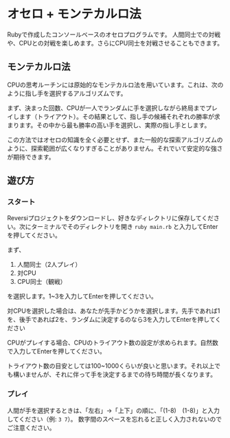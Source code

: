 # オセロ + モンテカルロ法

Rubyで作成したコンソールベースのオセロプログラムです。
人間同士での対戦や、CPUとの対戦を楽しめます。さらにCPU同士を対戦させることもできます。

## モンテカルロ法
CPUの思考ルーチンには原始的なモンテカルロ法を用いています。これは、次のように指し手を選択するアルゴリズムです。

まず、決まった回数、CPUが一人でランダムに手を選択しながら終局までプレイします（トライアウト）。その結果として、指し手の候補それぞれの勝率が求まります。その中から最も勝率の高い手を選択し、実際の指し手とします。

この方法ではオセロの知識を全く必要とせず、また一般的な探索アルゴリズムのように、探索範囲が広くなりすぎることがありません。それでいて安定的な強さが期待できます。

## 遊び方

### スタート
Reversiプロジェクトをダウンロードし、好きなディレクトリに保存してください。次にターミナルでそのディレクトリを開き `ruby main.rb` と入力してEnterを押してください。

まず、
1. 人間同士（2人プレイ）
2. 対CPU
3. CPU同士（観戦）

を選択します。1~3を入力してEnterを押してください。

対CPUを選択した場合は、あなたが先手かどうかを選択します。先手であれば1を、後手であれば2を、ランダムに決定するのなら3を入力してEnterを押してください

CPUがプレイする場合、CPUのトライアウト数の設定が求められます。自然数で入力してEnterを押してください。

トライアウト数の目安としては100~1000くらいが良いと思います。それ以上でも構いませんが、それに伴って手を決定するまでの待ち時間が長くなります。

### プレイ

人間が手を選択するときは、「左右」→「上下」の順に、「(1-8)　(1-8)」と入力してください（例: `3 7`）。
数字間のスペースを忘れると正しく入力されないのでご注意ください。